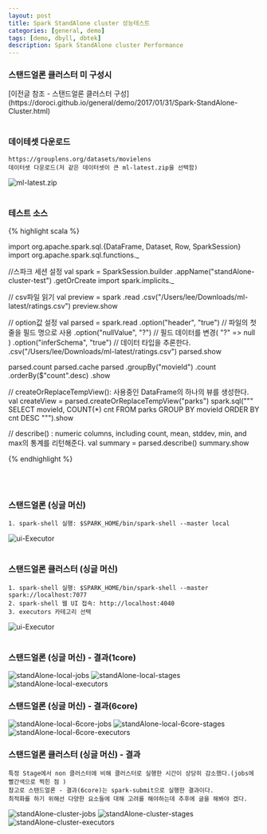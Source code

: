 ```yaml
---
layout: post
title: Spark StandAlone cluster 성능테스트
categories: [general, demo]
tags: [demo, dbyll, dbtek]
description: Spark StandAlone cluster Performance
---
```


<h3>스탠드얼론 클러스터 미 구성시</h3>
[이전글 참조 - 스탠드얼론 클러스터 구성](https://doroci.github.io/general/demo/2017/01/31/Spark-StandAlone-Cluster.html)
<br><br>

### 데이테셋 다운로드
```
https://grouplens.org/datasets/movielens
데이터셋 다운로드(저 같은 데이터셋이 큰 ml-latest.zip을 선택함)
```
![ml-latest.zip](/image/spark/dataset-240M.png)
<br><br>

### 테스트 소스
{% highlight scala %}

import org.apache.spark.sql.{DataFrame, Dataset, Row, SparkSession}
import org.apache.spark.sql.functions._

//스파크 세션 설정
val spark = SparkSession.builder
  .appName("standAlone-cluster-test")
  .getOrCreate
import spark.implicits._

// csv파일 읽기
val preview = spark
  .read
  .csv("/Users/lee/Downloads/ml-latest/ratings.csv")
preview.show

// option값 설정
val parsed = spark.read
  .option("header", "true") // 파일의 첫 줄을 필드 명으로 사용
  .option("nullValue", "?") // 필드 데이터를 변경( "?" => null )
  .option("inferSchema", "true") // 데이터 타입을 추론한다.
  .csv("/Users/lee/Downloads/ml-latest/ratings.csv")
parsed.show

parsed.count
parsed.cache
parsed
  .groupBy("movieId")
  .count
  .orderBy($"count".desc)
  .show

// createOrReplaceTempView(): 사용중인 DataFrame의 하나의 뷰를 생성한다.
val createView = parsed.createOrReplaceTempView("parks")
spark.sql("""
  SELECT movieId, COUNT(*) cnt
  FROM parks
  GROUP BY movieId
  ORDER BY cnt DESC
""").show

// describe() : numeric columns, including count, mean, stddev, min, and max의 통계를 리턴해준다.
val summary = parsed.describe()
summary.show

{% endhighlight %}

<br><br>

### 스탠드얼론 (싱글 머신)
```
1. spark-shell 실행: $SPARK_HOME/bin/spark-shell --master local
```
![ui-Executor](/image/spark/standAlone-driver.png)
<br><br>

### 스탠드얼론 클러스터 (싱글 머신)
```
1. spark-shell 실행: $SPARK_HOME/bin/spark-shell --master spark://localhost:7077
2. spark-shell 웹 UI 접속: http://localhost:4040
3. executors 카테고리 선택
```
![ui-Executor](/image/spark/Spark-StandAlone-Cluster-Ui-Executors.png)
<br><br>

### 스탠드얼론 (싱글 머신) - 결과(1core)
![standAlone-local-jobs](/image/spark/standAlone-local-jobs.png)
![standAlone-local-stages](/image/spark/standAlone-local-stages.png)
![standAlone-local-executors](/image/spark/standAlone-local-executors.png)

### 스탠드얼론 (싱글 머신) - 결과(6core)
![standAlone-local-6core-jobs](/image/spark/standAlone-local-6core-jobs.png)
![standAlone-local-6core-stages](/image/spark/standAlone-local-6core-stages.png)
![standAlone-local-6core-executors](/image/spark/standAlone-local-6core-executors.png)


### 스탠드얼론 클러스터 (싱글 머신) - 결과
```
특정 Stage에서 non 클러스터에 비해 클러스터로 실행한 시간이 상당히 감소했다.(jobs에 빨간색으로 찍힌 점 )
참고로 스탠드얼론 - 결과(6core)는 spark-submit으로 실행한 결과이다.
최적화를 하기 위해선 다양한 요소들에 대해 고려를 해야하는데 추후에 글을 해봐야 겠다.
```
![standAlone-cluster-jobs](/image/spark/standAlone-cluster-jobs.png)
![standAlone-cluster-stages](/image/spark/standAlone-cluster-stages.png)
![standAlone-cluster-executors](/image/spark/standAlone-cluster-executors.png)
